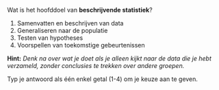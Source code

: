 Wat is het hoofddoel van **beschrijvende statistiek**?

1. Samenvatten en beschrijven van data
2. Generaliseren naar de populatie
3. Testen van hypotheses
4. Voorspellen van toekomstige gebeurtenissen

**Hint:** *Denk na over wat je doet als je alleen kijkt naar de data die je hebt verzameld, zonder conclusies te trekken over andere groepen.*

Typ je antwoord als één enkel getal (1-4) om je keuze aan te geven.